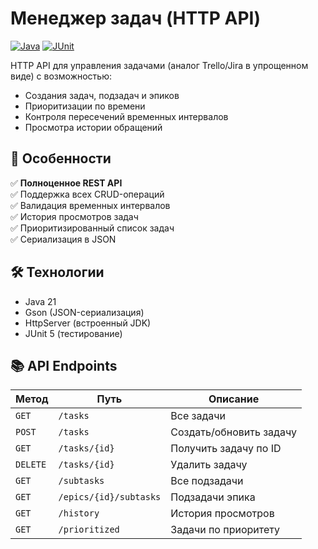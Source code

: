 # Менеджер задач (HTTP API)

[![Java](https://img.shields.io/badge/Java-21-blue)](https://openjdk.org/)
[![JUnit](https://img.shields.io/badge/JUnit-5.10-red)](https://junit.org/junit5/)

HTTP API для управления задачами (аналог Trello/Jira в упрощенном виде) с возможностью:
- Создания задач, подзадач и эпиков
- Приоритизации по времени
- Контроля пересечений временных интервалов
- Просмотра истории обращений

## 📌 Особенности

✅ **Полноценное REST API**  
✅ Поддержка всех CRUD-операций  
✅ Валидация временных интервалов  
✅ История просмотров задач  
✅ Приоритизированный список задач  
✅ Сериализация в JSON  

## 🛠 Технологии

- Java 21
- Gson (JSON-сериализация)
- HttpServer (встроенный JDK)
- JUnit 5 (тестирование)

## 📚 API Endpoints

| Метод | Путь | Описание |
|-------|------|----------|
| `GET` | `/tasks` | Все задачи |
| `POST` | `/tasks` | Создать/обновить задачу |
| `GET` | `/tasks/{id}` | Получить задачу по ID |
| `DELETE` | `/tasks/{id}` | Удалить задачу |
| `GET` | `/subtasks` | Все подзадачи |
| `GET` | `/epics/{id}/subtasks` | Подзадачи эпика |
| `GET` | `/history` | История просмотров |
| `GET` | `/prioritized` | Задачи по приоритету |
